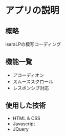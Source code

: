 # アプリの説明
## 概略
isaraLPの模写コーディング
## 機能一覧
- アコーディオン
- スムーススクロール
- レスポンシブ対応
## 使用した技術
- HTML & CSS
- Javascript
- JQuery

